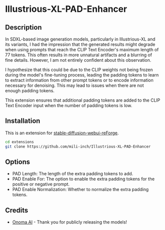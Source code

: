 # Illustrious-XL-PAD-Enhancer

## Description

In SDXL-based image generation models, particularly in Illustrious-XL and its variants, I had the impression that the generated results might degrade when using prompts that reach the CLIP Text Encoder's maximum length of 77 tokens. This often results in more unnatural artifacts and a blurring of fine details. However, I am not entirely confident about this observation.

I hypothesize that this could be due to the CLIP weights not being frozen during the model's fine-tuning process, leading the padding tokens to learn to extract information from other prompt tokens or to encode information necessary for denoising. This may lead to issues when there are not enough padding tokens.

This extension ensures that additional padding tokens are added to the CLIP Text Encoder input when the number of padding tokens is low.

## Installation
This is an extension for [stable-diffusion-webui-reForge](https://github.com/Panchovix/stable-diffusion-webui-reForge).

```bash
cd extensions
git clone https://github.com/mili-inch/Illustrious-XL-PAD-Enhancer
```

## Options

- PAD Length: The length of the extra padding tokens to add.
- PAD Enable For: The option to enable the extra padding tokens for the positive or negative prompt.
- PAD Enable Normalization: Whether to normalize the extra padding tokens.

## Credits

- [Onoma AI](https://onomaai.com/) - Thank you for publicly releasing the models!
